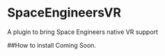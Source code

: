 # SpaceEngineersVR

A plugin to bring Space Engineers native VR support

##How to install
Coming Soon.
